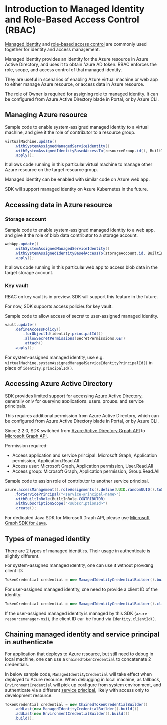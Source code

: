 # Introduction to Managed Identity and Role-Based Access Control (RBAC)

[Managed identity][managed_identity] and [role-based access control][rbac] are commonly used together for identity and access management.

Managed identity provides an identity for the Azure resource in Azure Active Directory, and uses it to obtain Azure AD token.
RBAC enforces the role, scope, and access control of that managed identity. 

They are useful in scenarios of enabling Azure virtual machine or web app to either manage Azure resource, or access data in Azure resource.

The role of Owner is required for assigning role to managed identity. It can be configured from Azure Active Directory blade in Portal, or by Azure CLI.

## Managing Azure resource

Sample code to enable system-assigned managed identity to a virtual machine, and give it the role of contributor to a resource group.
```java
virtualMachine.update()
    .withSystemAssignedManagedServiceIdentity()
    .withSystemAssignedIdentityBasedAccessTo(resourceGroup.id(), BuiltInRole.CONTRIBUTOR)
    .apply();
```

It allows code running in this particular virtual machine to manage other Azure resource on the target resource group.

Managed identity can be enabled with similar code on Azure web app.

SDK will support managed identity on Azure Kubernetes in the future.

## Accessing data in Azure resource

### Storage account

Sample code to enable system-assigned managed identity to a web app, and give it the role of blob data contributor to a storage account.
```java
webApp.update()
    .withSystemAssignedManagedServiceIdentity()
    .withSystemAssignedIdentityBasedAccessTo(storageAccount.id, BuiltInRole.STORAGE_BLOB_DATA_CONTRIBUTOR)
    .apply();
```

It allows code running in this particular web app to access blob data in the target storage account.

### Key vault

RBAC on key vault is in preview. SDK will support this feature in the future.

For now, SDK supports access policies for key vault.

Sample code to allow access of secret to user-assigned managed identity.
```java
vault.update()
    .defineAccessPolicy()
        .forObjectId(identity.principalId())
        .allowSecretPermissions(SecretPermissions.GET)
        .attach()
    .apply();
```

For system-assigned managed identity, use e.g. `virtualMachine.systemAssignedManagedServiceIdentityPrincipalId()` in place of `identity.principalId()`.

## Accessing Azure Active Directory

SDK provides limited support for accessing Azure Active Directory, generally only for querying applications, users, groups, and service principals.

This requires additional permission from Azure Active Directory, which can be configured from Azure Active Directory blade in Portal, or by Azure CLI.

Since 2.2.0, SDK switched from [Azure Active Directory Grpah API][aad_graph] to [Microsoft Graph API][microsoft_graph].

Permission required:
- Access application and service principal: Microsoft Graph, Application permission, Application.Read.All
- Access user: Microsoft Graph, Application permission, User.Read.All
- Access group: Microsoft Graph, Application permission, Group.Read.All

Sample code to assign role of contributor to another service principal.
```java
azure.accessManagement().roleAssignments().define(UUID.randomUUID().toString())
    .forServicePrincipal("<service-principal-name>")
    .withBuiltInRole(BuiltInRole.CONTRIBUTOR)
    .withSubscriptionScope("<subscriptionId>")
    .create();
```

For dedicated Java SDK for Microsoft Graph API, please use [Microsoft Graph SDK for Java](https://github.com/microsoftgraph/msgraph-sdk-java).

## Types of managed identity

There are 2 types of managed identities. Their usage in authenticate is slightly different.

For system-assigned managed identity, one can use it without providing client ID:
```java
TokenCredential credential = new ManagedIdentityCredentialBuilder().build();
```

For user-assigned managed identity, one need to provide a client ID of the identity:
```java
TokenCredential credential = new ManagedIdentityCredentialBuilder().clientId("<clientId>").build();
```

If the user-assigned managed identity is managed by this SDK (`azure-resourcemanager-msi`), the client ID can be found via `Identity.clientId()`.

## Chaining managed identity and service principal in authenticate

For application that deploys to Azure resource, but still need to debug in local machine, one can use a `ChainedTokenCredential` to concatenate 2 credentials.

In below sample code, `ManagedIdentityCredential` will take effect when deployed to Azure resource.
When debugging in local machine, as fallback, `EnvironmentCredential` will pick up configure from system environment, and authenticate via a different [service principal][service_principal], likely with access only to development resource.
```java
TokenCredential credential = new ChainedTokenCredentialBuilder()
    .addLast(new ManagedIdentityCredentialBuilder().build())
    .addLast(new EnvironmentCredentialBuilder().build())
    .build();
```

[managed_identity]: https://docs.microsoft.com/azure/active-directory/managed-identities-azure-resources/overview
[rbac]: https://docs.microsoft.com/azure/role-based-access-control/overview
[microsoft_graph]: https://docs.microsoft.com/graph/overview
[aad_graph]: https://docs.microsoft.com/azure/active-directory/develop/active-directory-graph-api
[service_principal]: https://docs.microsoft.com/azure/active-directory/develop/app-objects-and-service-principals
